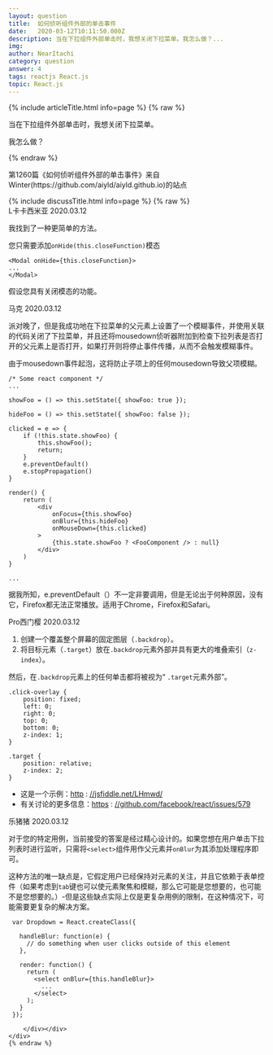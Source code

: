```yaml
---
layout: question
title:  如何侦听组件外部的单击事件
date:   2020-03-12T10:11:50.000Z
description: 当在下拉组件外部单击时，我想关闭下拉菜单。我怎么做？...
img: 
author: NearItachi
category: question
answer: 4
tags: reactjs React.js
topic: React.js
---
```

<div class="article-root">
  <div class="article">
    {% include articleTitle.html info=page %}
    {% raw %}
    <div class="article-content"><p><font style="vertical-align: inherit;"><font style="vertical-align: inherit;">当在下拉组件外部单击时，我想关闭下拉菜单。</font></font></p>

<p><font style="vertical-align: inherit;"><font style="vertical-align: inherit;">我怎么做？</font></font></p></div>
    {% endraw %}
  </div>
  <p class="winter_mark">第1260篇《如何侦听组件外部的单击事件》来自Winter(https://github.com/aiyld/aiyld.github.io)的站点</p>
  <div class="discuss-wrapper">
    {% include discussTitle.html info=page %}
    {% raw %}
    <div class="discuss-list">
    <div class="discuss-item">
        <div class="discuss-parent">
          <div class="discuss-meta">
            <span class="discuss-user">L卡卡西米亚</span>
            <span class="discuss-time">2020.03.12</span>
          </div>
          <div class="discuss-comment"><p><font style="vertical-align: inherit;"><font style="vertical-align: inherit;">我找到了一种更简单的方法。</font></font></p>

<p><font style="vertical-align: inherit;"><font style="vertical-align: inherit;">您只需要添加</font></font><code>onHide(this.closeFunction)</code><font style="vertical-align: inherit;"><font style="vertical-align: inherit;">模态</font></font></p>

<pre><code>&lt;Modal onHide={this.closeFunction}&gt;<font></font>
...<font></font>
&lt;/Modal&gt;<font></font>
</code></pre>

<p><font style="vertical-align: inherit;"><font style="vertical-align: inherit;">假设您具有关闭模态的功能。</font></font></p></div>
        </div></div><div class="discuss-item">
        <div class="discuss-parent">
          <div class="discuss-meta">
            <span class="discuss-user">马克</span>
            <span class="discuss-time">2020.03.12</span>
          </div>
          <div class="discuss-comment"><p><font style="vertical-align: inherit;"><font style="vertical-align: inherit;">派对晚了，但是我成功地在下拉菜单的父元素上设置了一个模糊事件，并使用关联的代码关闭了下拉菜单，并且还将mousedown侦听器附加到检查下拉列表是否打开的父元素上是否打开，如果打开则将停止事件传播，从而不会触发模糊事件。 </font></font></p>

<p><font style="vertical-align: inherit;"><font style="vertical-align: inherit;">由于mousedown事件起泡，这将防止子项上的任何mousedown导致父项模糊。</font></font></p>

<pre><code>/* Some react component */<font></font>
...<font></font>
<font></font>
showFoo = () =&gt; this.setState({ showFoo: true });<font></font>
<font></font>
hideFoo = () =&gt; this.setState({ showFoo: false });<font></font>
<font></font>
clicked = e =&gt; {<font></font>
    if (!this.state.showFoo) {<font></font>
        this.showFoo();<font></font>
        return;<font></font>
    }<font></font>
    e.preventDefault()<font></font>
    e.stopPropagation()<font></font>
}<font></font>
<font></font>
render() {<font></font>
    return (<font></font>
        &lt;div <font></font>
            onFocus={this.showFoo}<font></font>
            onBlur={this.hideFoo}<font></font>
            onMouseDown={this.clicked}<font></font>
        &gt;<font></font>
            {this.state.showFoo ? &lt;FooComponent /&gt; : null}<font></font>
        &lt;/div&gt;<font></font>
    )<font></font>
}<font></font>
<font></font>
...<font></font>
</code></pre>

<p><font style="vertical-align: inherit;"><font style="vertical-align: inherit;">据我所知，e.preventDefault（）不一定非要调用，但是无论出于何种原因，没有它，Firefox都无法正常播放。</font><font style="vertical-align: inherit;">适用于Chrome，Firefox和Safari。</font></font></p></div>
        </div></div><div class="discuss-item">
        <div class="discuss-parent">
          <div class="discuss-meta">
            <span class="discuss-user">Pro西门樱</span>
            <span class="discuss-time">2020.03.12</span>
          </div>
          <div class="discuss-comment"><ol>
<li><font style="vertical-align: inherit;"><font style="vertical-align: inherit;">创建一个覆盖整个屏幕的固定图层（</font></font><code>.backdrop</code><font style="vertical-align: inherit;"><font style="vertical-align: inherit;">）。</font></font></li>
<li><font style="vertical-align: inherit;"><font style="vertical-align: inherit;">将目标元素（</font></font><code>.target</code><font style="vertical-align: inherit;"><font style="vertical-align: inherit;">）放在</font></font><code>.backdrop</code><font style="vertical-align: inherit;"><font style="vertical-align: inherit;">元素</font><font style="vertical-align: inherit;">外部</font><font style="vertical-align: inherit;">并具有更大的堆叠索引（</font></font><code>z-index</code><font style="vertical-align: inherit;"><font style="vertical-align: inherit;">）。</font></font></li>
</ol>

<p><font style="vertical-align: inherit;"><font style="vertical-align: inherit;">然后，在</font></font><code>.backdrop</code><font style="vertical-align: inherit;"><font style="vertical-align: inherit;">元素</font><font style="vertical-align: inherit;">上的任何单击</font><font style="vertical-align: inherit;">都将被视为“ </font></font><code>.target</code><font style="vertical-align: inherit;"><font style="vertical-align: inherit;">元素</font><font style="vertical-align: inherit;">外部</font><font style="vertical-align: inherit;">”。</font></font></p>



<pre class="lang-css prettyprint-override"><code>.click-overlay {<font></font>
    position: fixed;<font></font>
    left: 0;<font></font>
    right: 0;<font></font>
    top: 0;<font></font>
    bottom: 0;<font></font>
    z-index: 1;<font></font>
}<font></font>
<font></font>
.target {<font></font>
    position: relative;<font></font>
    z-index: 2;<font></font>
}<font></font>
</code></pre>

<ul>
<li><font style="vertical-align: inherit;"><font style="vertical-align: inherit;">这是一个示例：</font><a href="http://jsfiddle.net/LHmwd/" rel="nofollow"><font style="vertical-align: inherit;">http</font></a><font style="vertical-align: inherit;"> : </font></font><a href="http://jsfiddle.net/LHmwd/" rel="nofollow"><font style="vertical-align: inherit;"><font style="vertical-align: inherit;">//jsfiddle.net/LHmwd/</font></font></a></li>
<li><font style="vertical-align: inherit;"><font style="vertical-align: inherit;">有关讨论的更多信息：</font><a href="https://github.com/facebook/react/issues/579" rel="nofollow"><font style="vertical-align: inherit;">https</font></a><font style="vertical-align: inherit;"> : </font></font><a href="https://github.com/facebook/react/issues/579" rel="nofollow"><font style="vertical-align: inherit;"><font style="vertical-align: inherit;">//github.com/facebook/react/issues/579</font></font></a></li>
</ul></div>
        </div></div><div class="discuss-item">
        <div class="discuss-parent">
          <div class="discuss-meta">
            <span class="discuss-user">乐猪猪</span>
            <span class="discuss-time">2020.03.12</span>
          </div>
          <div class="discuss-comment"><p><font style="vertical-align: inherit;"><font style="vertical-align: inherit;">对于您的特定用例，当前接受的答案是经过精心设计的。</font><font style="vertical-align: inherit;">如果您想在用户单击下拉列表时进行监听，只需将</font></font><code>&lt;select&gt;</code><font style="vertical-align: inherit;"><font style="vertical-align: inherit;">组件用作父元素并</font></font><code>onBlur</code><font style="vertical-align: inherit;"><font style="vertical-align: inherit;">为其</font><font style="vertical-align: inherit;">添加</font><font style="vertical-align: inherit;">处理程序即可。</font></font></p>

<p><font style="vertical-align: inherit;"><font style="vertical-align: inherit;">这种方法的唯一缺点是，它假定用户已经保持对元素的关注，并且它依赖于表单控件（如果考虑到</font></font><code>tab</code><font style="vertical-align: inherit;"><font style="vertical-align: inherit;">键也可以使元素聚焦和模糊</font><font style="vertical-align: inherit;">，那么它可能是您想要的，也可能不是您想要的。</font><font style="vertical-align: inherit;">）-但是这些缺点实际上仅是更复杂用例的限制，在这种情况下，可能需要更复杂的解决方案。</font></font></p>

<pre><code> var Dropdown = React.createClass({<font></font>
<font></font>
   handleBlur: function(e) {<font></font>
     // do something when user clicks outside of this element<font></font>
   },<font></font>
<font></font>
   render: function() {<font></font>
     return (<font></font>
       &lt;select onBlur={this.handleBlur}&gt;<font></font>
         ...<font></font>
       &lt;/select&gt;<font></font>
     );<font></font>
   }<font></font>
 });<font></font>
</code></pre></div>
        </div></div>
    </div>
    {% endraw %}
  </div>
<div>
